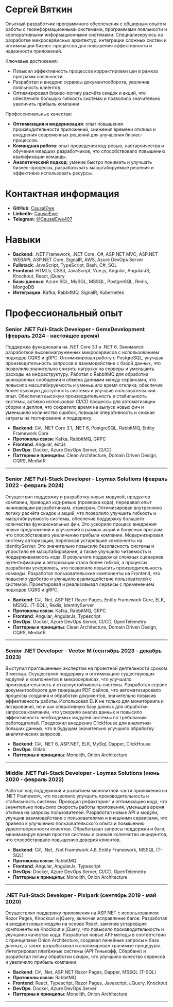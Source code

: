 <h1>Сергей Вяткин</h1>
<p>Опытный разработчик программного обеспечения с обширным опытом работы с геоинформационными системами, программами лояльности и корпоративными информационными системами. Специализируюсь на разработке микросервисных архитектур, интеграции сложных систем и оптимизации бизнес-процессов для повышения эффективности и надежности приложений.</p>

<p>Ключевые достижения:</p>

- Повысил эффективность процессов корректировки цен в рамказ программ лояльности.
- Разработал и внедрил сервисы документооборота, увеличив лояльность клиентов.
- Оптимизировал бизнес-логику расчёта скидок и акций, что обеспечило большую гибкость системы и позволило значительно увеличить прибыль компании.

<p>Профессиональные качества:</p>

- **Оптимизация и модернизация**: опыт повышения производительности приложений, снижения времени отклика и внедрения современных решений для улучшения бизнес-процессов.
- **Командная работа**: опыт проведения код-ревью, наставничества и обучения младших разработчиков, что способствовало повышению квалификации команды.
- **Аналитический подход**: умение быстро понимать и улучшать бизнес-процессы, разрабатывать масштабируемые решения и эффективно использовать ресурсы.

<h1>Контактная информация</h1>

- **GitHub**: [CausalEwe](https://github.com/CausalEwe)
- **LinkedIn**: [CausalEwe](https://www.linkedin.com/in/causalewe/)
- **Telegram**: [@CausalEwe407](https://t.me/CausalEwe407)

<h1>Навыки</h1>

- **Backend**: .NET Framework, .NET Core, C#, ASP.NET MVC, ASP.NET WEBAPI, ASP.NET Core, SignalR, AWS, Azure DevOps Server
- **Fullstack**: JavaScript, TypeScript, Bash, C#, SQL
- **Frontend**: HTML5, CSS3, JavaScript, Vue.js, Angular, AngularJS, Knockout, React, jQuery
- **Базы данных**: Azure SQL, MySQL, MSSQL, PostgreSQL, Redis, MongoDB
- **Интеграции**: Kafka, RabbitMQ, SignalR, Kubernetes

<h1>Профессиональный опыт</h1>

<h3>Senior .NET Full-Stack Developer - GemsDevelopment (февраль 2024 - настоящее время)</h3>

Поддержка функционала на .NET Core 3.1 и .NET 6.
Занимался разработкой высоконагруженных микросервисов с использованием подходов CQRS и gRPC.
Оптимизировал работу с PostgreSQL, улучшая производительность запросов и взаимодействие с базой данных, что позволило значительно снизить нагрузку на серверы и уменьшить расходы на инфраструктуру. 
Работал с RabbitMQ для обработки асинхронных сообщений и обмена данными между сервисами, что повысило масштабируемость и уменьшило время отклика, обеспечив более высокую доступность системы и улучшив пользовательский опыт. 
Обеспечил высокую производительность и стабильность системы, активно использовал CI/CD процессы для автоматизации сборки и деплоя, что сократило время на выпуск новых фич и уменьшило количество ошибок, повышая оперативность и снижая затраты на тестирование и поддержку. 

- **Backend**: C#, .NET Core 3.1, .NET 6, PostgreSQL, RabbitMQ, Entity Framework Core
- **Протоколы связи**: Kafka, RabbitMQ, GRPC
- **Frontend**: Angular, extJs
- **DevOps**: Docker, Azure DevOps Server, CI/CD
- **Паттерны и принципы**: Clean Architecture, Domain Driven Design, CQRS, MediatR

---

<h3>Senior .NET Full-Stack Developer - Loymax Solutions (февраль 2022 - февраль 2024)</h3>

Осуществил поддержку и разработку новых модулей, продуктов компании, проводил код-ревью (проверка кода), передавал опыт начинающим разработчикам, стажерам. 
Оптимизировал внутреннюю логику расчёта скидок и акций, что позволило улучшить гибкость и масштабируемость системы, обеспечив поддержку большего количества функциональных фич. Это ускорило процесс внедрения новых предложений и улучшений в рамках акций и бонусных програм, что способствовало увеличению прибыли компании. 
Модернизировал систему авторизации, переписав устаревшие компоненты на IdentityServer. Это значительно повысило безопасность системы и упростило её масштабирование, а также улучшило читаемость и поддерживаемость кода. В результате поддержка сложных сценариев аутентификации и авторизации стала более гибкой, а процессы разработки ускорились, что позволило повысить производительность команды.
Разработал пользовательские компоненты на Frontend, что повысило удобство и улучшило взаимодействие пользователей с системой.
Проектировал и реализовывал сервисы с применением подходов CQRS и gRPC.

- **Backend**: C#, .Net, ASP.NET Razor Pages, Entity Framework Core, ELK, MSSQL (T-SQL), Redis, IdentityServer
- **Протоколы связи**: Kafka, RabbitMQ, GRPC
- **Frontend**: Angular, AngularJs, Typescript
- **DevOps**: Docker, Azure DevOps Server, CI/CD, OpenTelemetry
- **Паттерны и принципы**: Clean Architecture, Domain Driven Design, CQRS, MediatR

---

<h3>Senior .NET Developer - Vector M (сентябрь 2023 - декабрь 2023)</h3>

Выступил приглашенным экспертом на проектной деятельности сроком 3 месяца. 
Осуществлял поддержку и оптимизацию существующих модулей и компонентов в микросервисах, что улучшило производительность и отказоустойчивость системы. 
Разработал сервис документооборота для генерации PDF файлов, что автоматизировало процессы создания и обработки документов, значительно повысив эффективность работы.
Использовал ELK не только для мониторинга и логирования, но и как оперативную базу данных для обработки запросов компании, что ускорило анализ данных и повысило эффективность необходимых модулей системы по требованию работодателей.
Предложил внедрение ClickHouse для аналитики больших данных, что в будущем значительно улучшило обработку аналитических запросов.

- **Backend**: C#, .NET 6, ASP.NET, ELK, MySql, Dapper, ClickHouse
- **DevOps**: Gitlab
- **Паттерны и принципы**: Monolith, Onion Architecture

---

<h3> Middle .NET Full-Stack Developer - Loymax Solutions (июнь 2020 - февраль 2022)</h3>

Работал над поддержкой и развитием монолитной части приложения на .NET Framework, что позволило улучшить производительность и стабильность системы.
Проводил рефакторинг и оптимизацию кода, что значительно повысило скорость работы приложения, уменьшив время отклика на запросы пользователей.
Разработал новые API и модули, улучшив взаимодействие с пользователями и внешними сервисами, что привело к улучшению пользовательского опыта и повышению удовлетворенности клиентов.
Обрабатывал запросы поддержки и баги, минимизируя время простоя системы и снижая количество инцидентов, что способствовало повышению доверия клиентов.

- **Backend**: C#, .Net, .Net Framework 4.8, Entity Framework, MSSQL (T-SQL)
- **Протоколы связи**: RabbitMQ
- **Frontend**: Angular, AngularJs, Typescript
- **DevOps**: Docker, Azure DevOps Server, CI/CD, OpenTelemetry
- **Паттерны и принципы**: Monolith, Onion Architecture

---

<h3> .NET Full-Stack Developer - Pixlpark (сентябрь 2019 - май 2020)</h3>

Осуществлял поддержку приложения на ASP.NET с использованием Razor Pages, Knockout и jQuery, включая исправление багов. 
Разработал и внедрил новые модули на основе React, заменив устаревшие компоненты на Knockout и jQuery, что повысило производительность и улучшило качество кода. 
Разработал новые API-методы в соответствии с принципами Onion Architecture, создавал линейные запросы к базе данных, а также разрабатывал и анализировал хранимые процедуры. 
Интегрировал платёжные системы (API Тинькофф, Сбербанк) и разработал логику обработки скидок, что улучшило качество сервисов и увеличило прибыль компании.

- **Backend**: C#, .Net, ASP.NET Razor Pages, Dapper, MSSQL (T-SQL)
- **Протоколы связи**: RabbitMQ
- **Frontend**: React, Typescript, Razor Pages, Javascript, JQuery, Knockout
- **DevOps**: Docker, Azure DevOps Server
- **Паттерны и принципы**: Monolith, Onion Architecture

---
